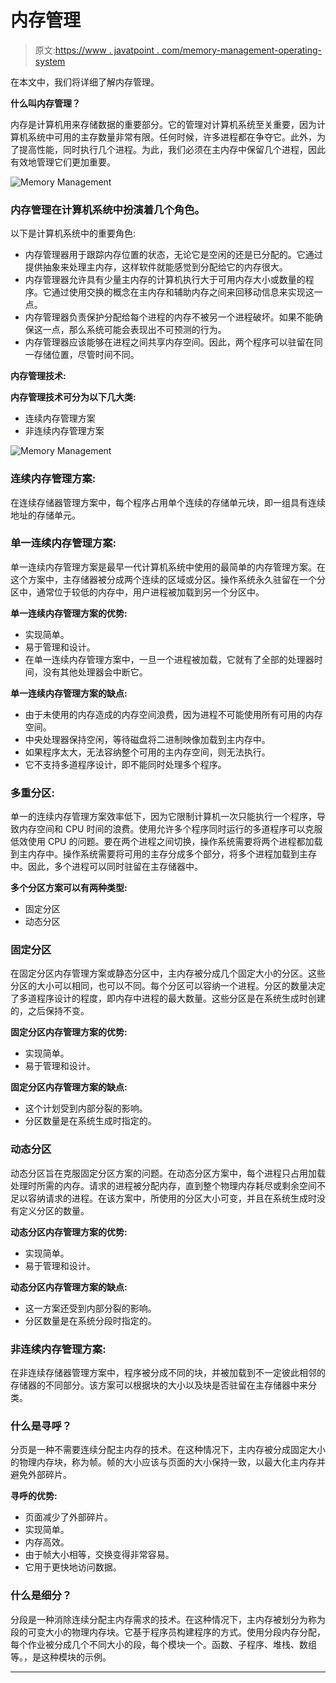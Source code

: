 # 内存管理

> 原文:[https://www . javatpoint . com/memory-management-operating-system](https://www.javatpoint.com/memory-management-operating-system)

在本文中，我们将详细了解内存管理。

**什么叫内存管理？**

内存是计算机用来存储数据的重要部分。它的管理对计算机系统至关重要，因为计算机系统中可用的主存数量非常有限。任何时候，许多进程都在争夺它。此外，为了提高性能，同时执行几个进程。为此，我们必须在主内存中保留几个进程，因此有效地管理它们更加重要。

![Memory Management](../Images/10c5d5ab2cb6471a3b02d14c7197ecc6.png)

### 内存管理在计算机系统中扮演着几个角色。

以下是计算机系统中的重要角色:

*   内存管理器用于跟踪内存位置的状态，无论它是空闲的还是已分配的。它通过提供抽象来处理主内存，这样软件就能感觉到分配给它的内存很大。
*   内存管理器允许具有少量主内存的计算机执行大于可用内存大小或数量的程序。它通过使用交换的概念在主内存和辅助内存之间来回移动信息来实现这一点。
*   内存管理器负责保护分配给每个进程的内存不被另一个进程破坏。如果不能确保这一点，那么系统可能会表现出不可预测的行为。
*   内存管理器应该能够在进程之间共享内存空间。因此，两个程序可以驻留在同一存储位置，尽管时间不同。

**内存管理技术:**

**内存管理技术可分为以下几大类:**

*   连续内存管理方案
*   非连续内存管理方案

![Memory Management](../Images/fadd46fbb6480ceb3487ad96d602c0ea.png)

### 连续内存管理方案:

在连续存储器管理方案中，每个程序占用单个连续的存储单元块，即一组具有连续地址的存储单元。

### 单一连续内存管理方案:

单一连续内存管理方案是最早一代计算机系统中使用的最简单的内存管理方案。在这个方案中，主存储器被分成两个连续的区域或分区。操作系统永久驻留在一个分区中，通常位于较低的内存中，用户进程被加载到另一个分区中。

**单一连续内存管理方案的优势:**

*   实现简单。
*   易于管理和设计。
*   在单一连续内存管理方案中，一旦一个进程被加载，它就有了全部的处理器时间，没有其他处理器会中断它。

**单一连续内存管理方案的缺点:**

*   由于未使用的内存造成的内存空间浪费，因为进程不可能使用所有可用的内存空间。
*   中央处理器保持空闲，等待磁盘将二进制映像加载到主内存中。
*   如果程序太大，无法容纳整个可用的主内存空间，则无法执行。
*   它不支持多道程序设计，即不能同时处理多个程序。

### 多重分区:

单一的连续内存管理方案效率低下，因为它限制计算机一次只能执行一个程序，导致内存空间和 CPU 时间的浪费。使用允许多个程序同时运行的多道程序可以克服低效使用 CPU 的问题。要在两个进程之间切换，操作系统需要将两个进程都加载到主内存中。操作系统需要将可用的主存分成多个部分，将多个进程加载到主存中。因此，多个进程可以同时驻留在主存储器中。

**多个分区方案可以有两种类型:**

*   固定分区
*   动态分区

### 固定分区

在固定分区内存管理方案或静态分区中，主内存被分成几个固定大小的分区。这些分区的大小可以相同，也可以不同。每个分区可以容纳一个进程。分区的数量决定了多道程序设计的程度，即内存中进程的最大数量。这些分区是在系统生成时创建的，之后保持不变。

**固定分区内存管理方案的优势:**

*   实现简单。
*   易于管理和设计。

**固定分区内存管理方案的缺点:**

*   这个计划受到内部分裂的影响。
*   分区数量是在系统生成时指定的。

### 动态分区

动态分区旨在克服固定分区方案的问题。在动态分区方案中，每个进程只占用加载处理时所需的内存。请求的进程被分配内存，直到整个物理内存耗尽或剩余空间不足以容纳请求的进程。在该方案中，所使用的分区大小可变，并且在系统生成时没有定义分区的数量。

**动态分区内存管理方案的优势:**

*   实现简单。
*   易于管理和设计。

**动态分区内存管理方案的缺点:**

*   这一方案还受到内部分裂的影响。
*   分区数量是在系统分段时指定的。

### 非连续内存管理方案:

在非连续存储器管理方案中，程序被分成不同的块，并被加载到不一定彼此相邻的存储器的不同部分。该方案可以根据块的大小以及块是否驻留在主存储器中来分类。

### 什么是寻呼？

分页是一种不需要连续分配主内存的技术。在这种情况下，主内存被分成固定大小的物理内存块，称为帧。帧的大小应该与页面的大小保持一致，以最大化主内存并避免外部碎片。

**寻呼的优势:**

*   页面减少了外部碎片。
*   实现简单。
*   内存高效。
*   由于帧大小相等，交换变得非常容易。
*   它用于更快地访问数据。

### 什么是细分？

分段是一种消除连续分配主内存需求的技术。在这种情况下，主内存被划分为称为段的可变大小的物理内存块。它基于程序员构建程序的方式。使用分段内存分配，每个作业被分成几个不同大小的段，每个模块一个。函数、子程序、堆栈、数组等。，是这种模块的示例。

* * *